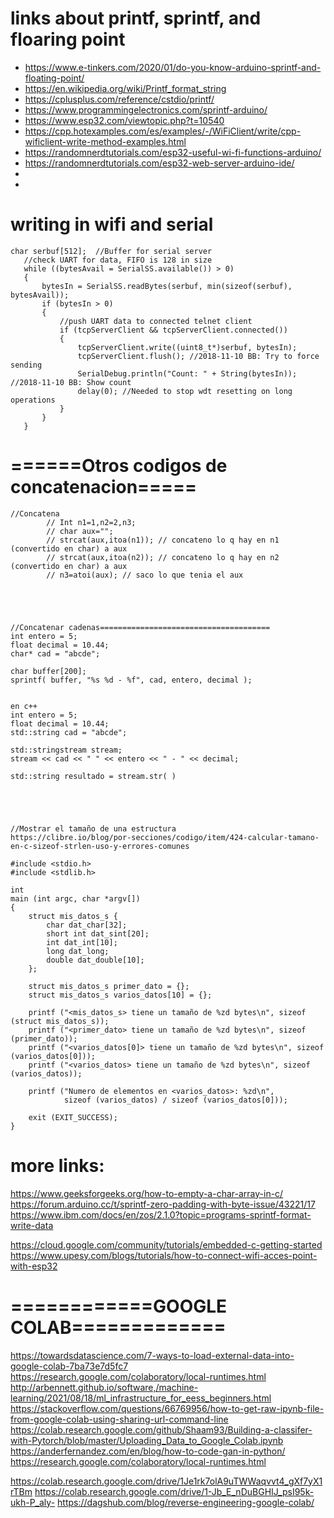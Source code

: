 
# links about printf, sprintf, and floaring point

 * https://www.e-tinkers.com/2020/01/do-you-know-arduino-sprintf-and-floating-point/
 * https://en.wikipedia.org/wiki/Printf_format_string
 * https://cplusplus.com/reference/cstdio/printf/ 
 * https://www.programmingelectronics.com/sprintf-arduino/
 * https://www.esp32.com/viewtopic.php?t=10540
 * https://cpp.hotexamples.com/es/examples/-/WiFiClient/write/cpp-wificlient-write-method-examples.html
 * https://randomnerdtutorials.com/esp32-useful-wi-fi-functions-arduino/
 * https://randomnerdtutorials.com/esp32-web-server-arduino-ide/
 * 
 * 

# writing in wifi and serial
 ```
 char serbuf[512];  //Buffer for serial server
    //check UART for data, FIFO is 128 in size
    while ((bytesAvail = SerialSS.available()) > 0)
    {
        bytesIn = SerialSS.readBytes(serbuf, min(sizeof(serbuf), bytesAvail));
        if (bytesIn > 0)
        {
            //push UART data to connected telnet client
            if (tcpServerClient && tcpServerClient.connected())
            {
                tcpServerClient.write((uint8_t*)serbuf, bytesIn);
                tcpServerClient.flush(); //2018-11-10 BB: Try to force sending
                SerialDebug.println("Count: " + String(bytesIn)); //2018-11-10 BB: Show count
                delay(0); //Needed to stop wdt resetting on long operations
            }
        }
    }
```


# ======Otros codigos de concatenacion=====
```
//Concatena
        // Int n1=1,n2=2,n3;
        // char aux="";
        // strcat(aux,itoa(n1)); // concateno lo q hay en n1 (convertido en char) a aux
        // strcat(aux,itoa(n2)); // concateno lo q hay en n2 (convertido en char) a aux
        // n3=atoi(aux); // saco lo que tenia el aux





//Concatenar cadenas======================================
int entero = 5;
float decimal = 10.44;
char* cad = "abcde";
 
char buffer[200];
sprintf( buffer, "%s %d - %f", cad, entero, decimal );


en c++
int entero = 5;
float decimal = 10.44;
std::string cad = "abcde";
 
std::stringstream stream;
stream << cad << " " << entero << " - " << decimal;
 
std::string resultado = stream.str( )





//Mostrar el tamaño de una estructura
https://clibre.io/blog/por-secciones/codigo/item/424-calcular-tamano-en-c-sizeof-strlen-uso-y-errores-comunes 

#include <stdio.h>
#include <stdlib.h>

int
main (int argc, char *argv[])
{
    struct mis_datos_s {
        char dat_char[32];
        short int dat_sint[20];
        int dat_int[10];
        long dat_long;
        double dat_double[10];
    };

    struct mis_datos_s primer_dato = {};
    struct mis_datos_s varios_datos[10] = {};

    printf ("<mis_datos_s> tiene un tamaño de %zd bytes\n", sizeof (struct mis_datos_s));
    printf ("<primer_dato> tiene un tamaño de %zd bytes\n", sizeof (primer_dato));
    printf ("<varios_datos[0]> tiene un tamaño de %zd bytes\n", sizeof (varios_datos[0]));
    printf ("<varios_datos> tiene un tamaño de %zd bytes\n", sizeof (varios_datos));

    printf ("Numero de elementos en <varios_datos>: %zd\n",
            sizeof (varios_datos) / sizeof (varios_datos[0]));

    exit (EXIT_SUCCESS);
}

```

# more links:

https://www.geeksforgeeks.org/how-to-empty-a-char-array-in-c/
https://forum.arduino.cc/t/sprintf-zero-padding-with-byte-issue/43221/17 
https://www.ibm.com/docs/en/zos/2.1.0?topic=programs-sprintf-format-write-data 




https://cloud.google.com/community/tutorials/embedded-c-getting-started 
https://www.upesy.com/blogs/tutorials/how-to-connect-wifi-acces-point-with-esp32 



# ============GOOGLE COLAB=============
https://towardsdatascience.com/7-ways-to-load-external-data-into-google-colab-7ba73e7d5fc7
https://research.google.com/colaboratory/local-runtimes.html 
http://arbennett.github.io/software,/machine-learning/2021/08/18/ml_infrastructure_for_eess_beginners.html 
https://stackoverflow.com/questions/66769956/how-to-get-raw-ipynb-file-from-google-colab-using-sharing-url-command-line 
https://colab.research.google.com/github/Shaam93/Building-a-classifer-with-Pytorch/blob/master/Uploading_Data_to_Google_Colab.ipynb
https://anderfernandez.com/en/blog/how-to-code-gan-in-python/
https://research.google.com/colaboratory/local-runtimes.html


https://colab.research.google.com/drive/1Je1rk7olA9uTWWaqvvt4_gXf7yX1rTBm 
https://colab.research.google.com/drive/1-Jb_E_nDuBGHIJ_psI95k-ukh-P_aly-
https://dagshub.com/blog/reverse-engineering-google-colab/




